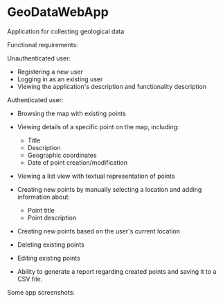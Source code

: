 # GeoDataWebApp
Application for collecting geological data

Functional requirements:

Unauthenticated user:

- Registering a new user
- Logging in as an existing user
- Viewing the application's description and functionality description


Authenticated user:


- Browsing the map with existing points
- Viewing details of a specific point on the map, including:

  - Title
  - Description
  - Geographic coordinates
  - Date of point creation/modification

- Viewing a list view with textual representation of points
- Creating new points by manually selecting a location and adding information about:

  - Point title
  - Point description

- Creating new points based on the user's current location
- Deleting existing points
- Editing existing points
- Ability to generate a report regarding created points and saving it to a CSV file.



Some app screenshots: 

